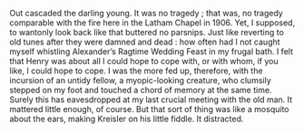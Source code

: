 Out cascaded the darling young. It was no tragedy ; that was, no tragedy comparable with the fire here in the Latham Chapel in 1906. Yet, I supposed, to wantonly look back like that buttered no parsnips. Just like reverting to old tunes after they were damned and dead : how often had I not caught myself whistling Alexander’s Ragtime Wedding Feast in my frugal bath. I felt that Henry was about all I could hope to cope with, or with whom, if you like, I could hope to cope. I was the more fed up, therefore, with the incursion of an untidy fellow, a myopic-looking creature, who clumsily stepped on my foot and touched a chord of memory at the same time. Surely this has eavesdropped at my last crucial meeting with the old man. It mattered little enough, of course. But that sort of thing was like a mosquito about the ears, making Kreisler on his little fiddle. It distracted.